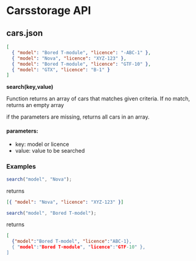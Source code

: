 # Carsstorage API

## cars.json

```json
[
  { "model": "Bored T-module", "licence": "-ABC-1" },
  { "model": "Nova", "licence": "XYZ-123" },
  { "model": "Bored T-module", "licence": "GTF-10" },
  { "model": "GTX", "licence": "B-1" }
]
```

**search(key,value)**

Function returns an array of cars that matches given criteria. If no match, returns an empty array

if the parameters are missing, returns all cars in an array.

#### parameters:

- key: model or licence
- value: value to be searched

### Examples

```js
search("model", "Nova");
```

returns

```json
[{ "model": "Nova", "licence": "XYZ-123" }]
```

```js
search("model", "Bored T-model");
```

returns

```json
[
  {"model":"Bored T-model", "licence":"ABC-1},
  { "model":"Bored T-module", "licence":"GTF-10" },
]
```
